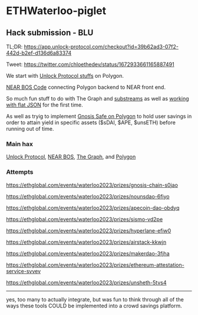 # ETHWaterloo-piglet
## Hack submission - BLU

TL;DR: https://app.unlock-protocol.com/checkout?id=39b62ad3-07f2-442d-b2ef-d136d6a83374

Tweet: https://twitter.com/chloethedev/status/1672933661165887491

We start with [Unlock Protocol stuffs](https://app.unlock-protocol.com/checkout?id=39b62ad3-07f2-442d-b2ef-d136d6a83374) on Polygon.

[NEAR BOS Code](https://bos.gg/#/mob.near/widget/WidgetSource?src=chloe.near/widget/piglet) connecting Polygon backend to NEAR front end.

So much fun stuff to do with The Graph and [substreams](https://github.com/doulos819/ETHWaterloo-piglet/blob/main/piglet-poly-dai-stream.json) as well as [working with flat JSON](https://github.com/doulos819/ETHWaterloo-piglet/blob/main/splitJSON.js) for the first time.

As well as tryig to implement [Gnosis Safe on Polygon](https://polygonscan.com/address/0xDcece7aAEF7B2F825Ee749605B59B5E5dcf173CC#code) to hold user savings in order to attain yield in specific assets ($sDAI, $APE, $unsETH) before running out of time.


### Main hax

[Unlock Protocol](https://ethglobal.com/events/waterloo2023/prizes/unlock-protocol-hj98f), [NEAR BOS](https://ethglobal.com/events/waterloo2023/prizes/near-protocol-pe2he), [The Graph](https://ethglobal.com/events/waterloo2023/prizes/the-graph-d7qmw), and [Polygon](https://ethglobal.com/events/waterloo2023/prizes/polygon-no0mq)

### Attempts

https://ethglobal.com/events/waterloo2023/prizes/gnosis-chain-s0jao

https://ethglobal.com/events/waterloo2023/prizes/nounsdao-6fiyo

https://ethglobal.com/events/waterloo2023/prizes/apecoin-dao-obdyq

https://ethglobal.com/events/waterloo2023/prizes/sismo-vd2pe

https://ethglobal.com/events/waterloo2023/prizes/hyperlane-efiw0

https://ethglobal.com/events/waterloo2023/prizes/airstack-kkwjn

https://ethglobal.com/events/waterloo2023/prizes/makerdao-3fjha

https://ethglobal.com/events/waterloo2023/prizes/ethereum-attestation-service-svvev

https://ethglobal.com/events/waterloo2023/prizes/unsheth-5tvs4

____

yes, too many to actually integrate, but was fun to think through all of the ways these tools COULD be implemented into a crowd savings platform.

